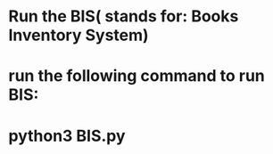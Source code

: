 # Run the BIS( stands for: Books Inventory System)
# run the following command to run BIS:
# python3 BIS.py
